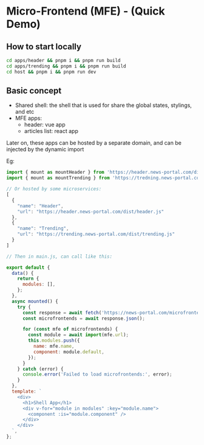 # Micro-Frontend (MFE) - (Quick Demo)

## How to start locally

```bash
cd apps/header && pnpm i && pnpm run build
cd apps/trending && pnpm i && pnpm run build
cd host && pnpm i && pnpm run dev
```

## Basic concept

- Shared shell: the shell that is used for share the global states, stylings, and etc
- MFE apps:
  - header: vue app
  - articles list: react app

Later on, these apps can be hosted by a separate domain, and can be injected by the dynamic import

Eg:

```jsx
import { mount as mountHeader } from 'https://header.news-portal.com/dist/header.js';
import { mount as mountTrending } from 'https://tredning.news-portal.com/dist/trending.js';

// Or hosted by some microservices:
[
  {
    "name": "Header",
    "url": "https://header.news-portal.com/dist/header.js"
  },
  {
    "name": "Trending",
    "url": "https://trending.news-portal.com/dist/trending.js"
  }
]

// Then in main.js, can call like this:

export default {
  data() {
    return {
      modules: [],
    };
  },
  async mounted() {
    try {
      const response = await fetch('https://news-portal.com/microfrontends.json');
      const microfrontends = await response.json();

      for (const mfe of microfrontends) {
        const module = await import(mfe.url);
        this.modules.push({
          name: mfe.name,
          component: module.default,
        });
      }
    } catch (error) {
      console.error('Failed to load microfrontends:', error);
    }
  },
  template: `
    <div>
      <h1>Shell App</h1>
      <div v-for="module in modules" :key="module.name">
        <component :is="module.component" />
      </div>
    </div>
  `,
};
```